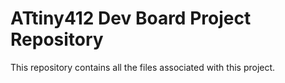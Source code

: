 # ATtiny412 Dev Board Project Repository

This repository contains all the files associated with this project.